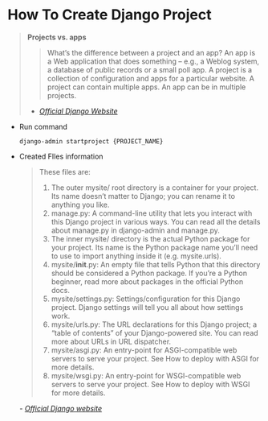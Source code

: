 # How To Create Django Project

> __Projects vs. apps__
> > What’s the difference between a project and an app? An app is a Web application that does something – e.g., a Weblog system, a database of public records or a small poll app. A project is a collection of configuration and apps for a particular website. A project can contain multiple apps. An app can be in multiple projects.
> - *[Official Django Website](https://docs.djangoproject.com/en/3.0/intro/tutorial01/#creating-the-polls-app)*

- Run command  

    ```shell
    django-admin startproject {PROJECT_NAME}
    ```
- Created FIles information

    > These files are:
    > 1. The outer mysite/ root directory is a container for your project. Its name doesn’t matter to Django; you can rename it to anything you like.
    > 1. manage.py: A command-line utility that lets you interact with this Django project in various ways. You can read all the details about manage.py in django-admin and manage.py.
    > 1. The inner mysite/ directory is the actual Python package for your project. Its name is the Python package name you’ll need to use to import anything inside it (e.g. mysite.urls).
    > 1. mysite/__init__.py: An empty file that tells Python that this directory should be considered a Python package. If you’re a Python beginner, read more about packages in the official Python docs.
    >  1. mysite/settings.py: Settings/configuration for this Django project. Django settings will tell you all about how settings work.
    >  1. mysite/urls.py: The URL declarations for this Django project; a “table of contents” of your Django-powered site. You can read more about URLs in URL dispatcher.
    >  1. mysite/asgi.py: An entry-point for ASGI-compatible web servers to serve your project. See How to deploy with ASGI for more details.
    > 1. mysite/wsgi.py: An entry-point for WSGI-compatible web servers to serve your project. See How to deploy with WSGI for more details.

    *- [Official Django website](https://docs.djangoproject.com/en/3.0/intro/tutorial01/#creating-a-project)*